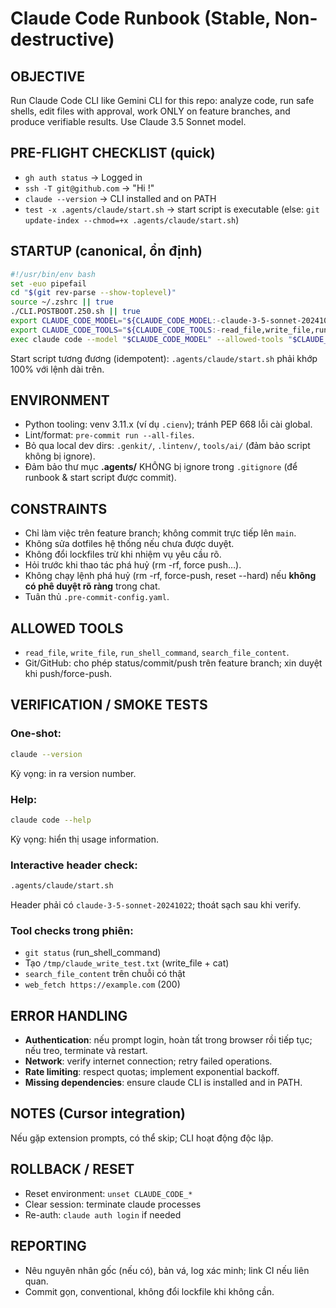 # Claude Code Runbook (Stable, Non-destructive)

## OBJECTIVE
Run Claude Code CLI like Gemini CLI for this repo: analyze code, run safe shells, edit files with approval, work ONLY on feature branches, and produce verifiable results. Use Claude 3.5 Sonnet model.

## PRE-FLIGHT CHECKLIST (quick)
- `gh auth status` → Logged in
- `ssh -T git@github.com` → "Hi <user>!"
- `claude --version` → CLI installed and on PATH
- `test -x .agents/claude/start.sh` → start script is executable (else: `git update-index --chmod=+x .agents/claude/start.sh`)

## STARTUP (canonical, ổn định)
```bash
#!/usr/bin/env bash
set -euo pipefail
cd "$(git rev-parse --show-toplevel)"
source ~/.zshrc || true
./CLI.POSTBOOT.250.sh || true
export CLAUDE_CODE_MODEL="${CLAUDE_CODE_MODEL:-claude-3-5-sonnet-20241022}"
export CLAUDE_CODE_TOOLS="${CLAUDE_CODE_TOOLS:-read_file,write_file,run_shell_command,search_file_content}"
exec claude code --model "$CLAUDE_CODE_MODEL" --allowed-tools "$CLAUDE_CODE_TOOLS"
```

Start script tương đương (idempotent): `.agents/claude/start.sh` phải khớp 100% với lệnh dài trên.

## ENVIRONMENT
- Python tooling: venv 3.11.x (ví dụ `.cienv`); tránh PEP 668 lỗi cài global.
- Lint/format: `pre-commit run --all-files`.
- Bỏ qua local dev dirs: `.genkit/`, `.lintenv/`, `tools/ai/` (đảm bảo script không bị ignore).
- Đảm bảo thư mục **.agents/** KHÔNG bị ignore trong `.gitignore` (để runbook & start script được commit).

## CONSTRAINTS
- Chỉ làm việc trên feature branch; không commit trực tiếp lên `main`.
- Không sửa dotfiles hệ thống nếu chưa được duyệt.
- Không đổi lockfiles trừ khi nhiệm vụ yêu cầu rõ.
- Hỏi trước khi thao tác phá huỷ (rm -rf, force push…).
- Không chạy lệnh phá huỷ (rm -rf, force-push, reset --hard) nếu **không có phê duyệt rõ ràng** trong chat.
- Tuân thủ `.pre-commit-config.yaml`.

## ALLOWED TOOLS
- `read_file`, `write_file`, `run_shell_command`, `search_file_content`.
- Git/GitHub: cho phép status/commit/push trên feature branch; xin duyệt khi push/force-push.

## VERIFICATION / SMOKE TESTS

### One-shot:
```bash
claude --version
```
Kỳ vọng: in ra version number.

### Help:
```bash
claude code --help
```
Kỳ vọng: hiển thị usage information.

### Interactive header check:
```bash
.agents/claude/start.sh
```
Header phải có `claude-3-5-sonnet-20241022`; thoát sạch sau khi verify.

### Tool checks trong phiên:
- `git status` (run_shell_command)
- Tạo `/tmp/claude_write_test.txt` (write_file + cat)
- `search_file_content` trên chuỗi có thật
- `web_fetch https://example.com` (200)

## ERROR HANDLING
- **Authentication**: nếu prompt login, hoàn tất trong browser rồi tiếp tục; nếu treo, terminate và restart.
- **Network**: verify internet connection; retry failed operations.
- **Rate limiting**: respect quotas; implement exponential backoff.
- **Missing dependencies**: ensure claude CLI is installed and in PATH.

## NOTES (Cursor integration)
Nếu gặp extension prompts, có thể skip; CLI hoạt động độc lập.

## ROLLBACK / RESET
- Reset environment: `unset CLAUDE_CODE_*`
- Clear session: terminate claude processes
- Re-auth: `claude auth login` if needed

## REPORTING
- Nêu nguyên nhân gốc (nếu có), bản vá, log xác minh; link CI nếu liên quan.
- Commit gọn, conventional, không đổi lockfile khi không cần.
